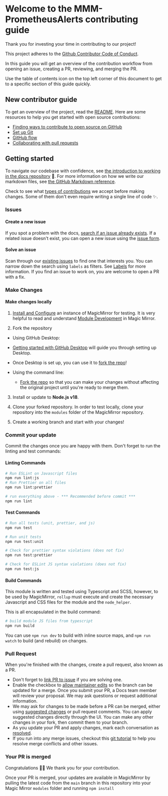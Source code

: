 # Welcome to the MMM-PrometheusAlerts contributing guide <!-- omit in toc -->

Thank you for investing your time in contributing to our project!

This project adheres to the [Github Contributor Code of Conduct](https://github.com/github/docs/blob/main/CODE_OF_CONDUCT.md).

In this guide you will get an overview of the contribution workflow from opening an issue, creating a PR, reviewing, and merging the PR.

Use the table of contents icon on the top left corner of this document to get to a specific section of this guide quickly.

## New contributor guide

To get an overview of the project, read the [README](README.md). Here are some resources to help you get started with open source contributions:

- [Finding ways to contribute to open source on GitHub](https://docs.github.com/en/get-started/exploring-projects-on-github/finding-ways-to-contribute-to-open-source-on-github)
- [Set up Git](https://docs.github.com/en/get-started/quickstart/set-up-git)
- [GitHub flow](https://docs.github.com/en/get-started/quickstart/github-flow)
- [Collaborating with pull requests](https://docs.github.com/en/github/collaborating-with-pull-requests)

## Getting started

To navigate our codebase with confidence, see [the introduction to working in the docs repository](/contributing/working-in-docs-repository.md) :confetti_ball:. For more information on how we write our markdown files, see [the GitHub Markdown reference](contributing/content-markup-reference.md).

Check to see what [types of contributions](/contributing/types-of-contributions.md) we accept before making changes. Some of them don't even require writing a single line of code :sparkles:.

### Issues

#### Create a new issue

If you spot a problem with the docs, [search if an issue already exists](https://docs.github.com/en/github/searching-for-information-on-github/searching-on-github/searching-issues-and-pull-requests#search-by-the-title-body-or-comments). If a related issue doesn't exist, you can open a new issue using the [issue form](https://github.com/spyder007/MMM-PrometheusAlerts/issues/new/choose).

#### Solve an issue

Scan through our [existing issues](https://github.com/spyder007/MMM-PrometheusAlerts/issues) to find one that interests you. You can narrow down the search using `labels` as filters. See [Labels](/contributing/how-to-use-labels.md) for more information. If you find an issue to work on, you are welcome to open a PR with a fix.

### Make Changes

#### Make changes locally

1. [Install and Configure](https://docs.magicmirror.builders/getting-started/installation.html) an instance of MagicMirror for testing. It is very helpful to read and understand [Module Development](https://docs.magicmirror.builders/development/introduction.html) in Magic Mirror.

2. Fork the repository

- Using GitHub Desktop:
- [Getting started with GitHub Desktop](https://docs.github.com/en/desktop/installing-and-configuring-github-desktop/getting-started-with-github-desktop) will guide you through setting up Desktop.
- Once Desktop is set up, you can use it to [fork the repo](https://docs.github.com/en/desktop/contributing-and-collaborating-using-github-desktop/cloning-and-forking-repositories-from-github-desktop)!

- Using the command line:
  - [Fork the repo](https://docs.github.com/en/github/getting-started-with-github/fork-a-repo#fork-an-example-repository) so that you can make your changes without affecting the original project until you're ready to merge them.

3. Install or update to **Node.js v18**.

4. Clone your forked repository. In order to test locally, clone your repository into the `modules` folder of the MagicMirror repository.

5. Create a working branch and start with your changes!

### Commit your update

Commit the changes once you are happy with them. Don't forget to run the linting and test commands:

#### Linting Commands

```bash
# Run ESLint on Javascript files
npm run lint:js
# Run Prettier on all files
npm run lint:prettier

# run everything above - *** Recommended before commit ***
npm run lint
```

#### Test Commands

```bash
# Run all tests (unit, prettier, and js)
npm run test

# Run unit tests
npm run test:unit

# Check for prettier syntax violations (does not fix)
npm run test:prettier

# Check for ESLint JS syntax violations (does not fix)
npm run test:js

```

#### Build Commands

This module is written and tested using Typescript and SCSS, however, to be used by MagicMirror, `rollup` must execute and create the necessary Javascript and CSS files for the module and the `node_helper`.

This is all encapsulated in the build command:

```bash
# build module JS files from typescript
npm run build
```

You can use `npm run dev` to build with inline source maps, and `npm run watch` to build (and rebuild) on changes.

### Pull Request

When you're finished with the changes, create a pull request, also known as a PR.

- Don't forget to [link PR to issue](https://docs.github.com/en/issues/tracking-your-work-with-issues/linking-a-pull-request-to-an-issue) if you are solving one.
- Enable the checkbox to [allow maintainer edits](https://docs.github.com/en/github/collaborating-with-issues-and-pull-requests/allowing-changes-to-a-pull-request-branch-created-from-a-fork) so the branch can be updated for a merge.
  Once you submit your PR, a Docs team member will review your proposal. We may ask questions or request additional information.
- We may ask for changes to be made before a PR can be merged, either using [suggested changes](https://docs.github.com/en/github/collaborating-with-issues-and-pull-requests/incorporating-feedback-in-your-pull-request) or pull request comments. You can apply suggested changes directly through the UI. You can make any other changes in your fork, then commit them to your branch.
- As you update your PR and apply changes, mark each conversation as [resolved](https://docs.github.com/en/github/collaborating-with-issues-and-pull-requests/commenting-on-a-pull-request#resolving-conversations).
- If you run into any merge issues, checkout this [git tutorial](https://github.com/skills/resolve-merge-conflicts) to help you resolve merge conflicts and other issues.

### Your PR is merged

Congratulations :tada::tada: We thank you for your contribution.

Once your PR is merged, your updates are available in MagicMirror by pulling the latest code from the `main` branch in this repository into your Magic Mirror `modules` folder and running `npm install`

